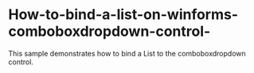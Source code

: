 # How-to-bind-a-list-on-winforms-comboboxdropdown-control-
This sample demonstrates how to bind a List to the comboboxdropdown control.

